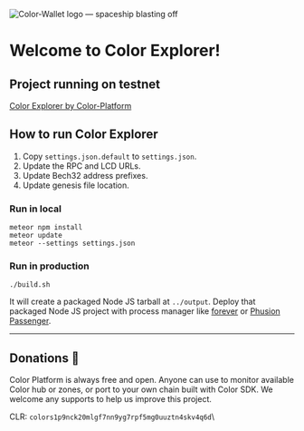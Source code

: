 ![Color-Wallet logo — spaceship blasting off](/public/img/Colorblackplatform.png)

# Welcome to Color Explorer!

## Project running on testnet
[Color Explorer by Color-Platform](http://explorer.color-platform.org/)


## How to run Color Explorer

1. Copy `settings.json.default` to `settings.json`.
2. Update the RPC and LCD URLs.
3. Update Bech32 address prefixes.
4. Update genesis file location.

### Run in local

```
meteor npm install
meteor update
meteor --settings settings.json
```

### Run in production

```
./build.sh
```

It will create a packaged Node JS tarball at `../output`. Deploy that packaged Node JS project with process manager like [forever](https://www.npmjs.com/package/forever) or [Phusion Passenger](https://www.phusionpassenger.com/library/walkthroughs/basics/nodejs/fundamental_concepts.html).

---
## Donations :pray:

Color Platform is always free and open. Anyone can use to monitor available Color hub or zones, or port to your own chain built with Color SDK. We welcome any supports to help us improve this project.

CLR: `colors1p9nck20mlgf7nn9yg7rpf5mg0uuztn4skv4q6d`\
